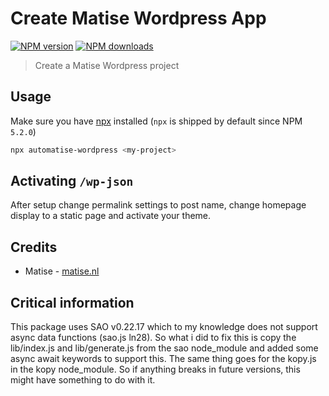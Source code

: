 # Create Matise Wordpress App

[![NPM version](https://img.shields.io/npm/v/automatise-wordpress.svg?style=flat)](https://npmjs.com/package/automatise-wordpress) [![NPM downloads](https://img.shields.io/npm/dm/automatise-wordpress.svg?style=flat)](https://npmjs.com/package/automatise-wordpress)

> Create a Matise Wordpress project

</details>

## Usage

Make sure you have [npx](https://www.npmjs.com/package/npx) installed (`npx` is shipped by default since NPM `5.2.0`)

```bash
npx automatise-wordpress <my-project>
```


## Activating `/wp-json`
After setup change permalink settings to post name, change homepage display to a static page and activate your theme.


## Credits

- Matise - [matise.nl](https://www.matise.nl)

## Critical information

This package uses SAO v0.22.17 which to my knowledge does not support async data functions (sao.js ln28).
So what i did to fix this is copy the lib/index.js and lib/generate.js from the sao node_module and added some async await keywords to support this.
The same thing goes for the kopy.js in the kopy node_module.
So if anything breaks in future versions, this might have something to do with it.
